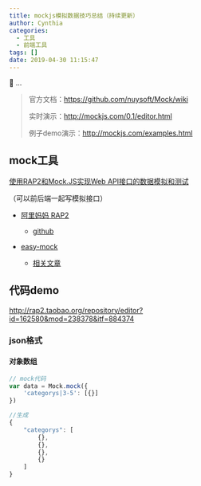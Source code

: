 ```yaml
---
title: mockjs模拟数据技巧总结（持续更新）
author: Cynthia
categories:
  - 工具
  - 前端工具
tags: []
date: 2019-04-30 11:15:47
---
```


🐰
...
<!--more-->

> 官方文档：https://github.com/nuysoft/Mock/wiki
>
> 实时演示：http://mockjs.com/0.1/editor.html
>
> 例子demo演示：http://mockjs.com/examples.html



## mock工具

[使用RAP2和Mock.JS实现Web API接口的数据模拟和测试](https://www.cnblogs.com/wuhuacong/p/10213540.html)

（可以前后端一起写模拟接口）

- [阿里妈妈 RAP2](http://rap2.taobao.org/)
  - [github](https://github.com/thx/rap2-delos)

- [easy-mock](https://easy-mock.com/)
  - [相关文章](https://juejin.im/post/58ff1fae61ff4b0066792f6e)

## 代码demo

http://rap2.taobao.org/repository/editor?id=162580&mod=238378&itf=884374

### json格式

#### 对象数组

```js
// mock代码
var data = Mock.mock({
    'categorys|3-5': [{}]
})

//生成
{
    "categorys": [
        {},
        {},
        {},
        {}
    ]
}
```
